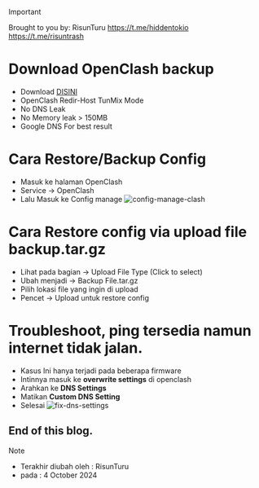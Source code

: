 > [!IMPORTANT]
> Brought to you by: RisunTuru
> https://t.me/hiddentokio
> https://t.me/risuntrash

# Download OpenClash backup
- Download [DISINI](https://github.com/risunCode/RISUN_Config_OWRT/releases/download/oktober-update-24/oct-Risun-OpenClash.tar.tar.gz)
- OpenClash Redir-Host TunMix Mode
- No DNS Leak
- No Memory leak > 150MB
- Google DNS For best result
 
# Cara Restore/Backup Config 
- Masuk ke halaman OpenClash
- Service -> OpenClash
- Lalu Masuk ke Config manage
![config-manage-clash](https://github.com/user-attachments/assets/4f137cda-3b92-424d-a443-872f27d3bc62)

# Cara Restore config via upload file backup.tar.gz
- Lihat pada bagian -> Upload File Type (Click to select)
- Ubah menjadi -> Backup File.tar.gz
- Pilih lokasi file yang ingin di upload
- Pencet -> Upload untuk restore config

# Troubleshoot, ping tersedia namun internet tidak jalan.
- Kasus Ini hanya terjadi pada beberapa firmware
- Intinnya masuk ke **overwrite settings** di openclash
- Arahkan ke **DNS Settings**
- Matikan **Custom DNS Setting**
- Selesai
![fix-dns-settings](https://github.com/user-attachments/assets/a200aeb5-f49a-4d36-925d-9214ad8683a7)


## End of this blog.
> [!NOTE]
> - Terakhir diubah oleh : RisunTuru
> - pada : 4 October 2024

